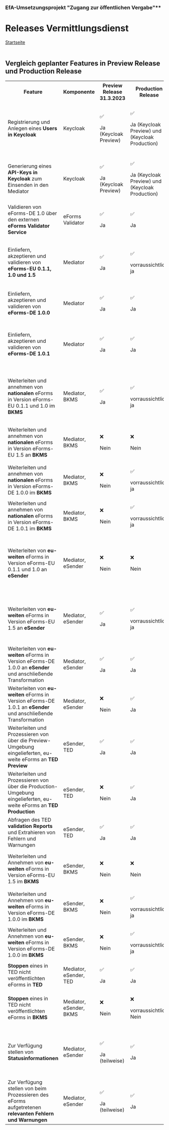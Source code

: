 ### EfA-Umsetzungsprojekt "Zugang zur öffentlichen Vergabe"**
# Releases Vermittlungsdienst
[Startseite](/Readme.md)
<br><br>

## Vergleich geplanter Features in Preview Release und Production Release 
<table class="wrapped">
  <colgroup>
    <col/>
    <col/>
    <col/>
    <col/>
    <col/>
  </colgroup>
  <tbody>
    <tr>
      <th scope="col">Feature</th>
      <th scope="col">Komponente</th>
      <th scope="col">Preview Release 31.3.2023</th>
      <th scope="col">Production Release</th>
      <th scope="col">Kommentar</th>
    </tr>
    <tr>
      <td>Registrierung und Anlegen eines<strong> Users in</strong> <strong>Keycloak</strong>
      </td>
      <td>Keycloak</td>
      <td>
        <p>
          ✅
        </p>
        <p>Ja (Keycloak Preview)</p>
      </td>
      <td>
        <p>
          ✅
        </p>
        <p>Ja (Keycloak Preview) und (Keycloak Production)</p>
      </td>
      <td>Es ist zu beachten, dass separate User für Preview und Production gepflegt werden müssen. Weitere Informationen finden Sie unter [Anbindung an den Vermittlungsdienst](Connection_to_mediator.md)
      </td>
    </tr>
    <tr>
      <td>Generierung eines <strong>API-Keys in Keycloak</strong> zum Einsenden in den Mediator </td>
      <td>Keycloak</td>
      <td>
        <p>
          ✅
        </p>
        <p>Ja (Keycloak Preview)</p>
      </td>
      <td>
        <p>
          ✅
        </p>
        <p>Ja (Keycloak Preview) und (Keycloak Production)</p>
      </td>
      <td>Es ist zu beachten, dass separate User für Preview und Production gepflegt werden müssen. Ein API-Key ist 24h gültig und muss danach erneuert werden</td>
    </tr>
    <tr>
      <td>Validieren von eForms-DE 1.0 über den externen<strong> eForms Validator Service</strong>
      </td>
      <td>eForms Validator</td>
      <td>
        <p>
          ✅
        </p>
        <p>Ja</p>
      </td>
      <td>
        <p>
          ✅
        </p>
        <p>Ja</p>
      </td>
      <td>
        <br/>
      </td>
    </tr>
    <tr>
      <td>Einliefern, akzeptieren und validieren von <strong>eForms-EU 0.1.1, 1.0 und 1.5 </strong>
      </td>
      <td>Mediator</td>
      <td>
        <p>
          ✅
        </p>
        <p>Ja</p>
      </td>
      <td>
        <p>✅</p>
        <p>vorraussichtlich ja</p>
      </td>
      <td>Ab Produktion sollte ein neuerer, deutscher Standard verwendet werden, vorzugsweise eForms-DE 1.0.0 oder aktueller. Alte Standards können ggf. noch für eine Übergangszeit unterstützt werden</td>
    </tr>
    <tr>
      <td>Einliefern, akzeptieren und validieren von <strong>eForms-DE 1.0.0</strong>
      </td>
      <td>Mediator</td>
      <td>
        <p>
          ✅
        </p>
        <p>Ja</p>
      </td>
      <td>
        <p>
          ✅
        </p>
        <p>Ja</p>
      </td>
      <td>
        <br/>
      </td>
    </tr>
    <tr>
      <td>Einliefern, akzeptieren und validieren von <strong>eForms-DE 1.0.1 </strong>
      </td>
      <td>Mediator</td>
      <td>
        <p>
          ✅
        </p>
        <p>Ja</p>
      </td>
      <td>
        <p>
          ✅
        </p>
        <p>Ja</p>
      </td>
      <td>Derzeit kann Version eForms-DE 1.0.1 testweise im Mediator eingeliefert werden, diese kann aber (noch) nicht vom eSender in eForms-EU 1.5 verarbeitet werden, da das Codetable mapping noch nicht final ist</td>
    </tr>
    <tr>
      <td>Weiterleiten und annehmen von <strong>nationalen</strong> eForms in Version eForms-EU 0.1.1 und 1.0 im <strong>BKMS</strong>
      </td>
      <td>Mediator, BKMS</td>
      <td>
        <p>
          ✅
        </p>
        <p>Ja </p>
      </td>
      <td>
        <p>✅</p>
        <p>vorraussichtlich ja</p>
      </td>
      <td>Ab Produktion sollte ein neuerer, deutscher Standard verwendet werden, vorzugsweise eForms-DE 1.0.0 oder aktueller. Alte Standards können ggf. noch für eine Übergangszeit unterstützt werden</td>
    </tr>
    <tr>
      <td>Weiterleiten und annehmen von <strong>nationalen</strong> eForms in Version eForms-EU 1.5 an <strong>BKMS</strong>
      </td>
      <td>Mediator, BKMS</td>
      <td>
        <p>
          ❌ 
        </p>
        <p>Nein </p>
      </td>
      <td>
        <p>
          ❌ 
        </p>
        <p>Nein</p>
      </td>
      <td>Die Bekanntmachung wird zwar an den BKMS weitergeleitet, aber vom BKMS abgelehnt, da eForms-EU 1.5 nicht unterstützt wird</td>
    </tr>
    <tr>
      <td>Weiterleiten und annehmen von <strong>nationalen</strong> eForms in Version eForms-DE 1.0.0 im <strong>BKMS</strong>
      </td>
      <td>Mediator, BKMS</td>
      <td>
        <p>
          ❌ 
        </p>
        <p>Nein</p>
      </td>
      <td>
        <p>✅</p>
        <p>vorraussichtlich ja</p>
      </td>
      <td>
        <br/>
      </td>
    </tr>
    <tr>
      <td>Weiterleiten und annehmen von <strong>nationalen</strong> eForms in Version eForms-DE 1.0.1 im <strong>BKMS</strong>
      </td>
      <td>Mediator, BKMS</td>
      <td>
        <p>
          ❌ 
        </p>
        <p>Nein</p>
      </td>
      <td>
        <p>✅</p>
        <p>vorraussichtlich ja</p>
      </td>
      <td>
        <br/>
      </td>
    </tr>
    <tr>
      <td>Weiterleiten von <strong>eu-weiten</strong> eForms in Version eForms-EU 0.1.1 und 1.0 an <strong>eSender</strong>
      </td>
      <td>Mediator, eSender</td>
      <td>
        <p>
          ❌ 
        </p>
        <p>Nein</p>
      </td>
      <td>
        <p>
          ❌ 
        </p>
        <p>Nein</p>
      </td>
      <td>Ab Produktion sollte ein neuerer, deutscher Standard verwendet werden, vorzugsweise eForms-DE 1.0.0 oder aktueller. Bekanntmachungen mit älteren Versionen werden nicht vom eSender verarbeitet</td>
    </tr>
    <tr>
      <td>Weiterleiten von <strong>eu-weiten</strong> eForms in Version eForms-EU 1.5 an <strong>eSender</strong>
      </td>
      <td>Mediator, eSender</td>
      <td>
        <p>
          ✅
        </p>
        <p>Ja</p>
      </td>
      <td>
        <p>✅</p>
        <p>vorraussichtlich ja</p>
      </td>
      <td>Ab Produktion sollte ein neuerer, deutscher Standard verwendet werden, vorzugsweise eForms-DE 1.0.0 oder aktueller. Alte Standards können ggf. noch für eine Übergangszeit unterstützt werden</td>
    </tr>
    <tr>
      <td>Weiterleiten von <strong>eu-weiten</strong> eForms in Version eForms-DE 1.0.0 an <strong>eSender </strong>und anschließende Transformation</td>
      <td>Mediator, eSender</td>
      <td>
        <p>
          ✅
        </p>
        <p>Ja</p>
      </td>
      <td>
        <p>
          ✅
        </p>
        <p>Ja</p>
      </td>
      <td>
        <br/>
      </td>
    </tr>
    <tr>
      <td>Weiterleiten von <strong>eu-weiten</strong> eForms in Version eForms-DE 1.0.1 an <strong>eSender </strong>und anschließende Transformation</td>
      <td>Mediator, eSender</td>
      <td>
        <p>
          ❌ 
        </p>
        <p>Nein</p>
      </td>
      <td>
        <p>
          ✅
        </p>
        <p>Ja</p>
      </td>
      <td>
        <br/>
      </td>
    </tr>
    <tr>
      <td>Weiterleiten und Prozessieren von über die Preview-Umgebung eingelieferten, eu-weite eForms an <strong>TED Preview</strong>
      </td>
      <td>eSender, TED</td>
      <td>
        <p>
          ✅
        </p>
        <p>Ja</p>
      </td>
      <td>
        <p>
          ✅
        </p>
        <p>Ja</p>
      </td>
      <td>
        <br/>
      </td>
    </tr>
    <tr>
      <td>Weiterleiten und Prozessieren von über die Production-Umgebung eingelieferten, eu-weite eForms an <strong>TED Production</strong>
      </td>
      <td>eSender, TED</td>
      <td>
        <p>
          ❌ 
        </p>
        <p>Nein</p>
      </td>
      <td>
        <p>
          ✅
        </p>
        <p>Ja</p>
      </td>
      <td>
        <br/>
      </td>
    </tr>
    <tr>
      <td>Abfragen des TED <strong>validation Reports</strong> und Extrahieren von Fehlern und Warnungen</td>
      <td>eSender, TED</td>
      <td>
        <p>
          ✅
        </p>
        <p>Ja</p>
      </td>
      <td>
        <p>
          ✅
        </p>
        <p>Ja</p>
      </td>
      <td>
        <br/>
      </td>
    </tr>
    <tr>
      <td>Weiterleiten und Annehmen von <strong>eu-weiten</strong> eForms in Version eForms-EU 1.5 im <strong>BKMS</strong>
      </td>
      <td>eSender, BKMS</td>
      <td>
        <p>
          ❌ 
        </p>
        <p>Nein</p>
      </td>
      <td>
        <p>
          ❌ 
        </p>
        <p>Nein</p>
      </td>
      <td>Die Bekanntmachung wird zwar an den BKMS weitergeleitet, aber vom BKMS abgelehnt, da eForms-EU 1.5 nicht unterstützt wird</td>
    </tr>
    <tr>
      <td>Weiterleiten und Annehmen von <strong>eu-weiten</strong> eForms in Version eForms-DE 1.0.0 im <strong>BKMS</strong>
      </td>
      <td>eSender, BKMS</td>
      <td>
        <p>
          ❌ 
        </p>
        <p>Nein</p>
      </td>
      <td>
        <p>✅</p>
        <p>vorraussichtlich ja</p>
      </td>
      <td>
        <br/>
      </td>
    </tr>
    <tr>
      <td>Weiterleiten und Annehmen von <strong>eu-weiten</strong> eForms in Version eForms-DE 1.0.0 im <strong>BKMS</strong>
      </td>
      <td>eSender, BKMS</td>
      <td>
        <p>
          ❌ 
        </p>
        <p>Nein</p>
      </td>
      <td>
        <p>✅</p>
        <p>vorraussichtlich ja</p>
      </td>
      <td>
        <br/>
      </td>
    </tr>
    <tr>
      <td>
        <strong>Stoppen </strong>eines in TED nicht veröffentlichten eForms in <strong>TED</strong>
      </td>
      <td>Mediator, eSender, TED</td>
      <td>
        <p>
          ✅
        </p>
        <p>Ja</p>
      </td>
      <td>
        <p>
          ✅
        </p>
        <p>Ja</p>
      </td>
      <td>
        <br/>
      </td>
    </tr>
    <tr>
      <td>
        <strong>Stoppen </strong>eines in TED nicht veröffentlichten eForms in <strong>BKMS</strong>
      </td>
      <td>Mediator, eSender, BKMS</td>
      <td>
        <p>
          ❌ 
        </p>
        <p>Nein</p>
      </td>
      <td>
        <p>❌ </p>
        <p>vorraussichtlich Nein</p>
      </td>
      <td>
        <br/>
      </td>
    </tr>
    <tr>
      <td>Zur Verfügung stellen von <strong>Statusinformationen</strong>
      </td>
      <td>Mediator, eSender</td>
      <td>
        <p>✅</p>
        <p>Ja (teilweise)</p>
      </td>
      <td>
        <p>
          ✅
        </p>
        <p>Ja</p>
      </td>
      <td>Einige Statuskombinationen können aufgrund anderer noch nicht verfügbarer Features (z.B. Keine Unterstützung von eForms-DE 1.0.0 durch BKMS) im Preview Release nicht getestet werden.</td>
    </tr>
    <tr>
      <td>Zur Verfügung stellen von beim Prozessieren des eForms aufgetretenen <strong>relevanten Fehlern und Warnungen</strong>
      </td>
      <td>Mediator, eSender</td>
      <td>
        <p>✅</p>
        <p>Ja (teilweise)</p>
      </td>
      <td>
        <p>
          ✅
        </p>
        <p>Ja</p>
      </td>
      <td>Derzeit werden noch nicht alle Fehler und Warnungen weitergegeben</td>
    </tr>
  </tbody>
</table>


